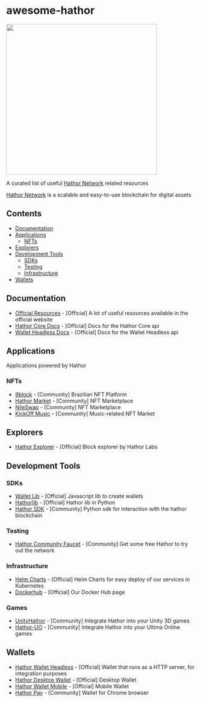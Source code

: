 # awesome-hathor

<img src="https://user-images.githubusercontent.com/5041650/139364058-45dd0c0a-8067-4ec8-bdca-7574cf08ae62.png" width="400" />

A curated list of useful [Hathor Network](https://hathor.network/) related resources

[Hathor Network](https://hathor.network/) is a scalable and easy-to-use blockchain for digital assets

## Contents <!-- omit in toc -->

- [Documentation](#documentation)
- [Applications](#applications)
  - [NFTs](#nfts)
- [Explorers](#explorers)
- [Development Tools](#development-tools)
  - [SDKs](#sdks)
  - [Testing](#testing)
  - [Infrastructure](#infrastructure)
- [Wallets](#wallets)

## Documentation

- [Official Resources](https://hathor.network/resources/) - [Official] A lot of useful resources available in the official website
- [Hathor Core Docs](https://docs.hathor.network/) - [Official] Docs for the Hathor Core api
- [Wallet Headless Docs](https://wallet-headless.docs.hathor.network/) - [Official] Docs for the Wallet Headless api

## Applications

Applications powered by Hathor

### NFTs

- [9block](https://9block.com.br/) - [Community] Brazilian NFT Platform
- [Hathor Market](https://www.hathormarketplace.com/) - [Community] NFT Marketplace
- [NileSwap](https://nileswap.com/) - [Community] NFT Marketplace
- [KickOff Music](https://kickoff.market/) - [Community] Music-related NFT Market

## Explorers

- [Hathor Explorer](https://explorer.hathor.network/) - [Official] Block explorer by Hathor Labs

## Development Tools

### SDKs

- [Wallet Lib](https://github.com/HathorNetwork/hathor-wallet-lib) - [Official] Javascript lib to create wallets
- [Hathorlib](https://github.com/HathorNetwork/python-hathorlib) - [Official] Hathor lib in Python
- [Hathor SDK](https://github.com/Tall1n/hathor-sdk) - [Community] Python sdk for interaction with the hathor blockchain

### Testing

- [Hathor Community Faucet](https://www.gethathor.com/) - [Community] Get some free Hathor to try out the network

### Infrastructure

- [Helm Charts](https://github.com/HathorNetwork/helm-charts) - [Official] Helm Charts for easy deploy of our services in Kubernetes
- [Dockerhub](https://hub.docker.com/u/hathornetwork) - [Official] Our Docker Hub page

### Games

- [UnityHathor](https://github.com/mbnunes/UnityHathor) - [Community] Integrate Hathor into your Unity 3D games
- [Hathor-UO](https://github.com/mbnunes/hathor-uo) - [Community] Integrate Hathor into your Ultima Online games

## Wallets

- [Hathor Wallet Headless](https://github.com/HathorNetwork/hathor-wallet-headless) - [Official] Wallet that runs as a HTTP server, for integration purposes
- [Hathor Desktop Wallet](https://github.com/HathorNetwork/hathor-wallet) - [Official] Desktop Wallet
- [Hathor Wallet Mobile](https://github.com/HathorNetwork/hathor-wallet-mobile) - [Official] Mobile Wallet
- [Hathor Pay](https://hathorpay.com/) - [Community] Wallet for Chrome browser

